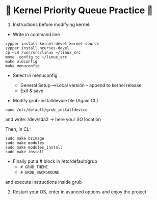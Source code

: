 # :robot: Kernel Priority Queue Practice :robot:

1. Instructions before modifying kernel:

- Write in command line
```
zypper install kernel-devel kernel-source 
zypper install ncurses-devel
cp –LR /usr/src/linux ~/linux_src
move .config to ~/linux_src
make oldconfig
make menuconfig
```

- Select in menuconfig
	- General Setup-->Local versión – append to kernel release
	- Exit & save


- Modify grub-installdevice file (Again CL)
```
nano /etc/default/grub_installdevice
```
and write: /dev/sda2 -> here your SO location

Then, in CL:
```
sudo make bzImage
sudo make modules
sudo make modules_install
sudo make install
```

- Finally put a # block in /etc/default/grub
	- ```# GRUB_THEME```
	- ```# GRUB_BACKGROUND```
	
and execute instructions inside grub

2. Restart your OS, enter in avanced options and enjoy the project
